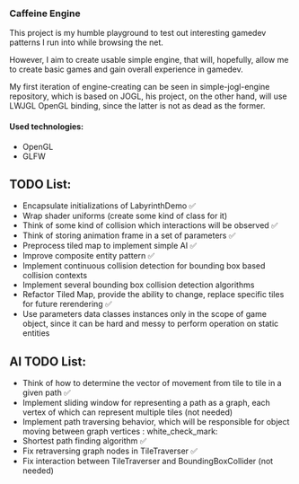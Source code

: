 ### Caffeine Engine

This project is my humble playground to test out interesting gamedev patterns I run into while browsing the net.

However, I aim to create usable simple engine, that will, hopefully, allow me to create basic games and gain overall
experience in gamedev.

My first iteration of engine-creating can be seen in simple-jogl-engine repository, which is based on JOGL,
his project, on the other hand, will use LWJGL OpenGL binding, since the latter is not as dead as the former.

#### Used technologies:

- OpenGL
- GLFW

## TODO List:

- Encapsulate initializations of LabyrinthDemo :white_check_mark:
- Wrap shader uniforms (create some kind of class for it)
- Think of some kind of collision which interactions will be observed :white_check_mark:
- Think of storing animation frame in a set of parameters :white_check_mark:
- Preprocess tiled map to implement simple AI :white_check_mark:
- Improve composite entity pattern :white_check_mark:
- Implement continuous collision detection for bounding box based collision contexts
- Implement several bounding box collision detection algorithms
- Refactor Tiled Map, provide the ability to change, replace specific tiles for future rerendering :white_check_mark:
- Use parameters data classes instances only in the scope of game object, since it can be hard and messy to perform
  operation on static entities

## AI TODO List:

- Think of how to determine the vector of movement from tile to tile in a given path :white_check_mark:
- Implement sliding window for representing a path as a graph, each vertex of which can represent multiple tiles (not
  needed)
- Implement path traversing behavior, which will be responsible for object moving between graph vertices :
  white_check_mark:
- Shortest path finding algorithm :white_check_mark:
- Fix retraversing graph nodes in TileTraverser :white_check_mark:
- Fix interaction between TileTraverser and BoundingBoxCollider (not needed)
